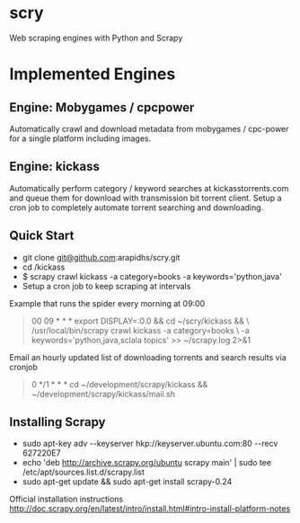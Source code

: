 scry
====

Web scraping engines with Python and Scrapy

Implemented Engines
==================

Engine: Mobygames / cpcpower
---------------
Automatically crawl and download metadata from mobygames / cpc-power for a single platform
including images.

Engine: kickass
---------------
Automatically perform category / keyword searches at kickasstorrents.com 
and queue them for download with transmission bit torrent client.
Setup a cron job to completely automate torrent searching and downloading.

Quick Start
-----------
- git clone git@github.com:arapidhs/scry.git
- cd /kickass
- $ scrapy crawl kickass -a category=books -a keywords='python,java'
- Setup a cron job to keep scraping at intervals

Example that runs the spider every morning at 09:00

> 00 09 * * * export DISPLAY=:0.0 && cd ~/scry/kickass && \ 
/usr/local/bin/scrapy crawl kickass -a category=books \ 
-a keywords='python,java,sclala topics' >> ~/scrapy.log 2>&1

Email an hourly updated list of downloading torrents and search results via cronjob

> 0 */1 * * * cd ~/development/scrapy/kickass && ~/development/scrapy/kickass/mail.sh

Installing Scrapy
-----------------
- sudo apt-key adv --keyserver hkp://keyserver.ubuntu.com:80 --recv 627220E7
- echo 'deb http://archive.scrapy.org/ubuntu scrapy main' | sudo tee /etc/apt/sources.list.d/scrapy.list
- sudo apt-get update && sudo apt-get install scrapy-0.24

Official installation instructions
http://doc.scrapy.org/en/latest/intro/install.html#intro-install-platform-notes


